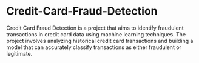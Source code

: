 # Credit-Card-Fraud-Detection
Credit Card Fraud Detection is a project that aims to identify fraudulent transactions in credit card data using machine learning techniques. The project involves analyzing historical credit card transactions and building a model that can accurately classify transactions as either fraudulent or legitimate.
